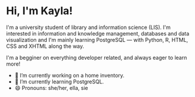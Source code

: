 # Hi, I'm Kayla!
I'm a university student of library and information science (LIS). I'm interested in information and knowledge management, databases and data visualization and I'm mainly learning PostgreSQL — with Python, R, HTML, CSS and XHTML along the way.

I'm a begginer on everything developer related, and always eager to learn more!

- 🔭 I’m currently working on a home inventory.
- 🌱 I’m currently learning PostgreSQL.
- 😄 Pronouns: she/her, ella, sie
<!--- ⚡ Fun fact: ...
- 🤔 I’m looking for help with ...
- 💬 Ask me about ...
- 📫 How to reach me: ... 
- 👯 I’m looking to collaborate on ... -->
